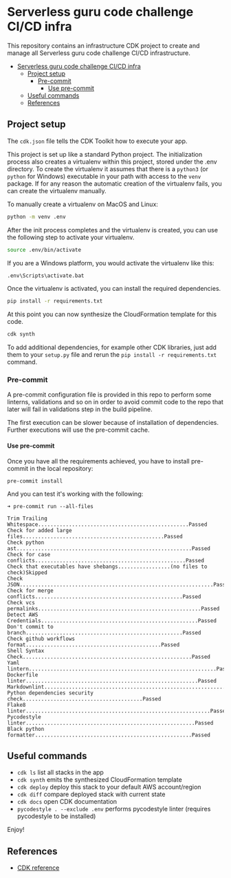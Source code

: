 # Serverless guru code challenge CI/CD infra

This repository contains an infrastructure CDK project to create and manage all Serverless guru code challenge CI/CD infrastructure.

- [Serverless guru code challenge CI/CD infra](#serverless-guru-code-challenge-cicd-infra)
  - [Project setup](#project-setup)
    - [Pre-commit](#pre-commit)
      - [Use pre-commit](#use-pre-commit)
  - [Useful commands](#useful-commands)
  - [References](#references)

## Project setup

The `cdk.json` file tells the CDK Toolkit how to execute your app.

This project is set up like a standard Python project.  The initialization
process also creates a virtualenv within this project, stored under the .env
directory.  To create the virtualenv it assumes that there is a `python3`
(or `python` for Windows) executable in your path with access to the `venv`
package. If for any reason the automatic creation of the virtualenv fails,
you can create the virtualenv manually.

To manually create a virtualenv on MacOS and Linux:

```bash
python -m venv .env
```

After the init process completes and the virtualenv is created, you can use the following
step to activate your virtualenv.

```bash
source .env/bin/activate
```

If you are a Windows platform, you would activate the virtualenv like this:

```bash
.env\Scripts\activate.bat
```

Once the virtualenv is activated, you can install the required dependencies.

```bash
pip install -r requirements.txt
```

At this point you can now synthesize the CloudFormation template for this code.

```bash
cdk synth
```

To add additional dependencies, for example other CDK libraries, just add
them to your `setup.py` file and rerun the `pip install -r requirements.txt`
command.

### Pre-commit

A pre-commit configuration file is provided in this repo to perform some linterns, validations and so on in order to avoid commit code to the repo that later will fail in validations step in the build pipeline.

The first execution can be slower because of installation of dependencies. Further executions will use the pre-commit cache.

#### Use pre-commit

Once you have all the requirements achieved, you have to install pre-commit in the local repository:

```shell
pre-commit install
```

And you can test it's working with the following:

```shell
➜ pre-commit run --all-files

Trim Trailing Whitespace.................................................Passed
Check for added large files..............................................Passed
Check python ast.........................................................Passed
Check for case conflicts.................................................Passed
Check that executables have shebangs.................(no files to check)Skipped
Check JSON...............................................................Passed
Check for merge conflicts................................................Passed
Check vcs permalinks.....................................................Passed
Detect AWS Credentials...................................................Passed
Don't commit to branch...................................................Passed
Check github workflows format............................................Passed
Shell Syntax Check.......................................................Passed
Yaml lintern.............................................................Passed
Dockerfile linter........................................................Passed
Markdownlint.............................................................Passed
Python dependencies security check.......................................Passed
Flake8 linter............................................................Passed
Pycodestyle linter.......................................................Passed
Black python formatter...................................................Passed
```

## Useful commands

- `cdk ls`                                        list all stacks in the app
- `cdk synth`                                     emits the synthesized CloudFormation template
- `cdk deploy`                                    deploy this stack to your default AWS account/region
- `cdk diff`                                      compare deployed stack with current state
- `cdk docs`                                      open CDK documentation
- `pycodestyle . --exclude .env`                  performs pycodestyle linter (requires pycodestyle to be installed)

Enjoy!

## References

- [CDK reference](https://docs.aws.amazon.com/cdk/api/latest/python/index.html)
